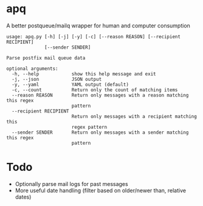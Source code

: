 apq
===

A better postqueue/mailq wrapper for human and computer consumption

    usage: apq.py [-h] [-j] [-y] [-c] [--reason REASON] [--recipient RECIPIENT]
                  [--sender SENDER]
    
    Parse postfix mail queue data
    
    optional arguments:
      -h, --help            show this help message and exit
      -j, --json            JSON output
      -y, --yaml            YAML output (default)
      -c, --count           Return only the count of matching items
      --reason REASON       Return only messages with a reason matching this regex
                            pattern
      --recipient RECIPIENT
                            Return only messages with a recipient matching this
                            regex pattern
      --sender SENDER       Return only messages with a sender matching this regex
                            pattern


Todo
====

* Optionally parse mail logs for past messages
* More useful date handling (filter based on older/newer than, relative dates)
